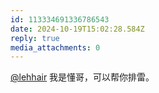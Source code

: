 ```yaml
---
id: 113334691336786543
date: 2024-10-19T15:02:28.584Z
reply: true
media_attachments: 0
---
```


[@lehhair](https://misskey.lehhair.net/@lehhair) 我是懂哥，可以帮你排雷。

